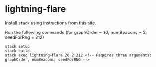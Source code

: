 # lightning-flare

Install `stack` using instructions from [this site](https://docs.haskellstack.org/en/stable/README/).

Run the following commands (for graphOrder = 20, numBeacons = 2, seedForRng = 212)

    stack setup
    stack build
    stack exec lightning-flare 20 2 212 <!-- Requires three arguments: graphOrder, numBeacons, seedForRNG --> 

